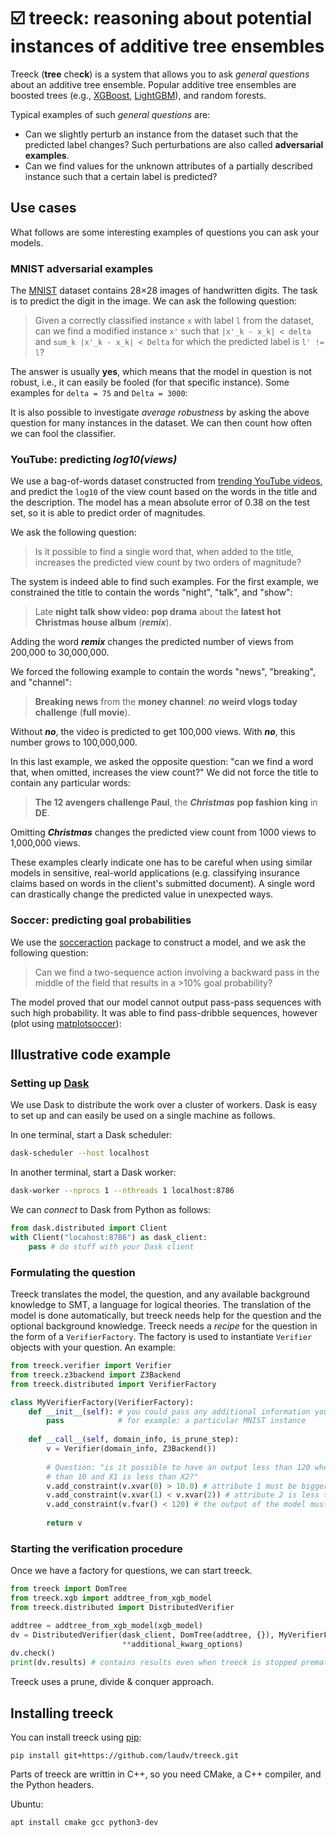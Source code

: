 # :ballot_box_with_check: treeck: reasoning about potential instances of additive tree ensembles

Treeck (**tree** che**ck**) is a system that allows you to ask *general questions* about an additive tree ensemble. Popular additive tree ensembles are boosted trees (e.g., [XGBoost](https://xgboost.readthedocs.io/en/latest/), [LightGBM](https://lightgbm.readthedocs.io/en/latest/)), and random forests.

Typical examples of such *general questions* are:

 - Can we slightly perturb an instance from the dataset such that the predicted label changes? Such perturbations are also called **adversarial examples**.
 - Can we find values for the unknown attributes of a partially described instance such that a certain label is predicted?


## Use cases

What follows are some interesting examples of questions you can ask your models.

### MNIST adversarial examples

The [MNIST](http://yann.lecun.com/exdb/mnist/) dataset contains 28×28 images of handwritten digits. The task is to predict the digit in the image. We can ask the following question:

> Given a correctly classified instance `x` with label `l` from the dataset, can we find a modified instance `x'` such that `|x'_k - x_k| < delta` and `sum_k |x'_k - x_k| < Delta` for which the predicted label is `l' != l`?

The answer is usually **yes**, which means that the model in question is not robust, i.e., it can easily be fooled (for that specific instance). Some examples for `delta = 75` and `Delta = 3000`:

It is also possible to investigate *average robustness* by asking the above question for many instances in the dataset. We can then count how often we can fool the classifier.

### YouTube: predicting *log10(views)*

We use a bag-of-words dataset constructed from [trending YouTube videos](https://www.kaggle.com/datasnaek/youtube-new), and predict the `log10` of the view count based on the words in the title and the description. The model has a mean absolute error of 0.38 on the test set, so it is able to predict order of magnitudes.

We ask the following question:

> Is it possible to find a single word that, when added to the title, increases the predicted view count by two orders of magnitude?

The system is indeed able to find such examples. For the first example, we constrained the title to contain the words "night", "talk", and "show":

> Late **night talk show video: pop drama** about the **latest hot Christmas house album** (***remix***).

Adding the word ***remix*** changes the predicted number of views from 200,000 to 30,000,000.

We forced the following example to contain the words "news", "breaking", and "channel":

> **Breaking news** from the **money channel**: ***no*** **weird vlogs today challenge** (**full movie**).

Without ***no***, the video is predicted to get 100,000 views. With ***no***, this number grows to 100,000,000.

In this last example, we asked the opposite question: "can we find a word that, when omitted, increases the view count?" We did not force the title to contain any particular words:

> **The 12 avengers challenge Paul**, the ***Christmas*** **pop fashion king** in **DE**.

Omitting ***Christmas*** changes the predicted view count from 1000 views to 1,000,000 views.

These examples clearly indicate one has to be careful when using similar models in sensitive, real-world applications (e.g. classifying insurance claims based on words in the client's submitted document). A single word can drastically change the predicted value in unexpected ways.

### Soccer: predicting goal probabilities

We use the [socceraction](https://github.com/ML-KULeuven/socceraction) package to construct a model, and we ask the following question:

> Can we find a two-sequence action involving a backward pass in the middle of the field that results in a >10% goal probability?

The model proved that our model cannot output pass-pass sequences with such high probability. It was able to find pass-dribble sequences, however (plot using [matplotsoccer](https://github.com/TomDecroos/matplotsoccer)):


## Illustrative code example

### Setting up [Dask](https://dask.org/)

We use Dask to distribute the work over a cluster of workers. Dask is easy to set up and can easily be used on a single machine as follows.

In one terminal, start a Dask scheduler:

```bash
dask-scheduler --host localhost
```

In another terminal, start a Dask worker:

```bash
dask-worker --nprocs 1 --nthreads 1 localhost:8786
```

We can *connect* to Dask from Python as follows:

```python
from dask.distributed import Client
with Client("locahost:8786") as dask_client:
    pass # do stuff with your Dask client
```

### Formulating the question

Treeck translates the model, the question, and any available background knowledge to SMT, a language for logical theories. The translation of the model is done automatically, but treeck needs help for the question and the optional background knowledge. Treeck needs a *recipe* for the question in the form of a `VerifierFactory`. The factory is used to instantiate `Verifier` objects with your question. An example:

```python
from treeck.verifier import Verifier
from treeck.z3backend import Z3Backend
from treeck.distributed import VerifierFactory

class MyVerifierFactory(VerifierFactory):
    def __init__(self): # you could pass any additional information you might need here
        pass            # for example: a particular MNIST instance
        
    def __call__(self, domain_info, is_prune_step):
        v = Verifier(domain_info, Z3Backend())
        
        # Question: "is it possible to have an output less than 120 when X0 is greater
        # than 10 and X1 is less than X2?"
        v.add_constraint(v.xvar(0) > 10.0) # attribute 1 must be bigger than 10.0
        v.add_constraint(v.xvar(1) < v.xvar(2)) # attribute 2 is less than attribute 3
        v.add_constraint(v.fvar() < 120) # the output of the model must be less than 120
        
        return v
```

### Starting the verification procedure

Once we have a factory for questions, we can start treeck.

```python
from treeck import DomTree
from treeck.xgb import addtree_from_xgb_model
from treeck.distributed import DistributedVerifier

addtree = addtree_from_xgb_model(xgb_model)
dv = DistributedVerifier(dask_client, DomTree(addtree, {}), MyVerifierFactory(),
                         **additional_kwarg_options)
dv.check()
print(dv.results) # contains results even when treeck is stopped prematurely
```

Treeck uses a prune, divide & conquer approach.


## Installing treeck

You can install treeck using [pip](https://pip.pypa.io/en/stable/reference/pip_install/#vcs-support):

```
pip install git+https://github.com/laudv/treeck.git
```

Parts of treeck are writtin in C++, so you need CMake, a C++ compiler, and the Python headers.

Ubuntu:

```
apt install cmake gcc python3-dev
```
